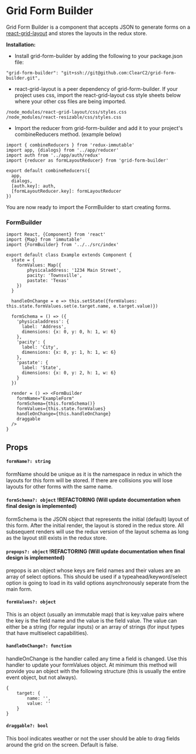 # Grid Form Builder

Grid Form Builder is a component that accepts JSON to generate forms on a [react-grid-layout](https://github.com/STRML/react-grid-layout) and stores the layouts in the redux store. 

**Installation:**


* Install grid-form-builder by adding the following to your package.json file:

```
"grid-form-builder": "git+ssh://git@github.com:ClearC2/grid-form-builder.git",
```

* react-grid-layout is a peer dependency of grid-form-builder. If your project uses css, import the react-grid-layout css style sheets below where your other css files are being imported. 

```
/node_modules/react-grid-layout/css/styles.css
/node_modules/react-resizable/css/styles.css
```

* Import the reducer from grid-form-builder and add it to your project's combineReducers method. (example below)

```
import { combineReducers } from 'redux-immutable'
import app, {dialogs} from '../app/reducer'
import auth from '../app/auth/redux'
import {reducer as formLayoutReducer} from 'grid-form-builder'

export default combineReducers({
  app,
  dialogs,
  [auth.key]: auth,
  [formLayoutReducer.key]: formLayoutReducer
})
```

You are now ready to import the FormBuilder to start creating forms.

### FormBuilder

```
import React, {Component} from 'react'
import {Map} from 'immutable'
import {FormBuilder} from '../../src/index'

export default class Example extends Component {
  state = {
    formValues: Map({
        physicaladdress: '1234 Main Street',
        pacity: 'Townsville',
        pastate: 'Texas'
    })
  }

  handleOnChange = e => this.setState({formValues: this.state.formValues.set(e.target.name, e.target.value)})

  formSchema = () => ({
    'physicaladdress': {
      label: 'Address',
      dimensions: {x: 0, y: 0, h: 1, w: 6}
    },
    'pacity': {
      label: 'City',
      dimensions: {x: 0, y: 1, h: 1, w: 6}
    },
    'pastate': {
      label: 'State',
      dimensions: {x: 0, y: 2, h: 1, w: 6}
    }
  })

  render = () => <FormBuilder
    formName="ExampleForm"
    formSchema={this.formSchema()}
    formValues={this.state.formValues}
    handleOnChange={this.handleOnChange}
    draggable
  />
}
```

## Props
#### `formName?: string` 
formName should be unique as it is the namespace in redux in which the layouts for this form will be stored. If there are collisions you will lose layouts for other forms with the same name.

#### `formSchema?: object` !REFACTORING (Will update documentation when final design is implemented)
formSchema is the JSON object that represents the initial (default) layout of this form. After the initial render, the layout is stored in the redux store. All subsequent renders will use the redux version of the layout schema as long as the layout still exists in the redux store.

#### `prepops?: object` !REFACTORING (Will update documentation when final design is implemented)
prepops is an object whose keys are field names and their values are an array of select options. This should be used if a typeahead/keyword/select option is going to load in its valid options asynchronously seperate from the main form.

#### `formValues?: object`
This is an object (usually an immutable map) that is key:value pairs where the key is the field name and the value is the field value. The value can either be a string (for regular inputs) or an array of strings (for input types that have multiselect capabilities).

#### `handleOnChange?: function`
handleOnChange is the handler called any time a field is changed. Use this handler to update your formValues object. At minimum this method will provide you an object with the following structure (this is usually the entire event object, but not always).

```
{
    target: {
        name: '',
        value: ''
    }
}
```

#### `draggable?: bool`
This bool indicates weather or not the user should be able to drag fields around the grid on the screen. Default is false.